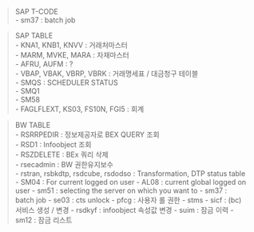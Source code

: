 > SAP T-CODE  
    - sm37 : batch job

> SAP TABLE   
    - KNA1, KNB1, KNVV : 거래처마스터  
    - MARM, MVKE, MARA : 자재마스터  
    - AFRU, AUFM : ?  
    - VBAP, VBAK, VBRP, VBRK : 거래명세표 / 대금청구 테이블  
    - SMQS : SCHEDULER STATUS  
    - SMQ1  
    - SM58  
    - FAGLFLEXT, KS03, FS10N, FGI5 : 회계   

> BW TABLE  
    - RSRRPEDIR : 정보제공자로 BEX QUERY 조회  
    - RSD1 : Infoobject 조회  
    - RSZDELETE : BEx 쿼리 삭제  
    - rsecadmin : BW 권한유지보수  
    - rstran, rsbkdtp, rsdcube, rsdodso : Transformation, DTP status table
    - SM04 : For current logged on user 
    - AL08 : current global logged on user
    - sm51 : selecting the server on which you want to
    - sm37 : batch job
    - se03 : cts unlock
    - pfcg : 사용자 롤 권한
    - stms
    - sicf : (bc) 서비스 생성 / 변경
    - rsdkyf : infoobject 속성값 변경
    - suim  : 잠금 이력
    - sm12 : 잠금 리스트 
